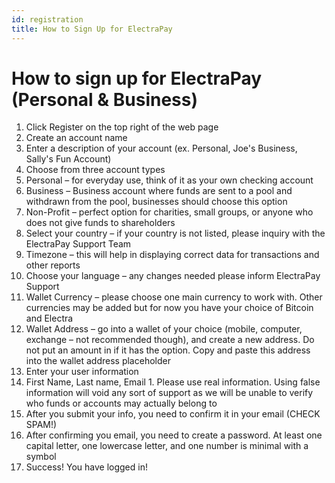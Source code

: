 ```yaml
---
id: registration
title: How to Sign Up for ElectraPay
---
```

# How to sign up for ElectraPay (Personal &amp; Business)

1. Click Register on the top right of the web page
2. Create an account name
3. Enter a description of your account (ex. Personal, Joe&#39;s Business, Sally&#39;s Fun Account)
4. Choose from three account types
  1. Personal – for everyday use, think of it as your own checking account
  2. Business – Business account where funds are sent to a pool and withdrawn from the pool, businesses should choose this option
  3. Non-Profit – perfect option for charities, small groups, or anyone who does not give funds to shareholders
5. Select your country – if your country is not listed, please inquiry with the ElectraPay Support Team
6. Timezone – this will help in displaying correct data for transactions and other reports
7. Choose your language – any changes needed please inform ElectraPay Support
8. Wallet Currency – please choose one main currency to work with. Other currencies may be added but for now you have your choice of Bitcoin and Electra
  1. Wallet Address – go into a wallet of your choice (mobile, computer, exchange – not recommended though), and create a new address. Do not put an amount in if it has the option. Copy and paste this address into the wallet address placeholder
9. Enter your user information
  1. First Name, Last name, Email
    1. Please use real information. Using false information will void any sort of support as we will be unable to verify who funds or accounts may actually belong to
10. After you submit your info, you need to confirm it in your email (CHECK SPAM!)
11. After confirming you email, you need to create a password. At least one capital letter, one lowercase letter, and one number is minimal with a symbol
12. Success! You have logged in!
